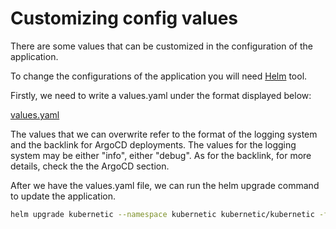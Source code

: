 # Customizing config values

There are some values that can be customized in the configuration of the application. 

To change the configurations of the application you will need [Helm] tool. 

[Helm]: https://helm.sh/
Firstly, we need to write a values.yaml under the format displayed below:

[values.yaml](../enterprise/values.yaml ':include :type=code')


The values that we can overwrite refer to the format of the logging system and the backlink for ArgoCD deployments. The values for the logging system may be either "info", either "debug". As for the backlink, for more details, check the the ArgoCD section.

After we have the values.yaml file, we can run the helm upgrade command to update the application.

```sh
helm upgrade kubernetic --namespace kubernetic kubernetic/kubernetic -f values.yaml
```